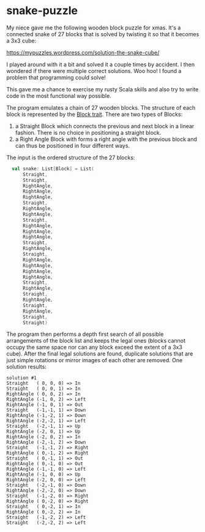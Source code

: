 # snake-puzzle

My niece gave me the following wooden block puzzle for xmas. It's a connected snake of 27 blocks that is solved by twisting it so that it becomes a 3x3 cube:

https://mypuzzles.wordpress.com/solution-the-snake-cube/

I played around with it a bit and solved it a couple times by accident. I then wondered if there were multiple correct solutions. Woo hoo! I found a problem that programming could solve!

This gave me a chance to exercise my rusty Scala skills and also try to write code in the most functional way possible.

The program emulates a chain of 27 wooden blocks. The structure of each block is represented by the [Block trait](../master/src/org/kleemann/snakepuzzle/Block.scala).  There are two types of Blocks:
1. a Straight Block which connects the previous and next block in a linear fashion. There is no choice in positioning a straight block.
2. a Right Angle Block with forms a right angle with the previous block and can thus be positioned in four different ways.

The input is the ordered structure of the 27 blocks:

```scala
  val snake: List[Block] = List(
      Straight,
      Straight,
      RightAngle,
      RightAngle,
      RightAngle,
      Straight,
      RightAngle,
      RightAngle,
      Straight,
      RightAngle,
      RightAngle,
      RightAngle,
      Straight,
      RightAngle,
      Straight,
      RightAngle,
      RightAngle,
      RightAngle,
      RightAngle,
      Straight,
      RightAngle,
      Straight,
      RightAngle,
      Straight,
      RightAngle,
      Straight,
      Straight)
``` 

The program then performs a depth first search of all possible arrangements of the block list and keeps the legal ones (blocks cannot occupy the same space nor can any block exceed the extent of a 3x3 cube). After the final legal solutions are found, duplicate solutions that are just simple rotations or mirror images of each other are removed. One solution results:

```
solution #1
Straight   ( 0, 0, 0) => In
Straight   ( 0, 0, 1) => In
RightAngle ( 0, 0, 2) => In
RightAngle (-1, 0, 2) => Left
RightAngle (-1, 0, 1) => Out
Straight   (-1,-1, 1) => Down
RightAngle (-1,-2, 1) => Down
RightAngle (-2,-2, 1) => Left
Straight   (-2,-1, 1) => Up
RightAngle (-2, 0, 1) => Up
RightAngle (-2, 0, 2) => In
RightAngle (-2,-1, 2) => Down
Straight   (-1,-1, 2) => Right
RightAngle ( 0,-1, 2) => Right
Straight   ( 0,-1, 1) => Out
RightAngle ( 0,-1, 0) => Out
RightAngle (-1,-1, 0) => Left
RightAngle (-1, 0, 0) => Up
RightAngle (-2, 0, 0) => Left
Straight   (-2,-1, 0) => Down
RightAngle (-2,-2, 0) => Down
Straight   (-1,-2, 0) => Right
RightAngle ( 0,-2, 0) => Right
Straight   ( 0,-2, 1) => In
RightAngle ( 0,-2, 2) => In
Straight   (-1,-2, 2) => Left
Straight   (-2,-2, 2) => Left
```

